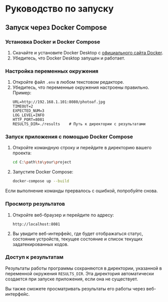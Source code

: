 # Руководство по запуску

## Запуск через Docker Compose

### Установка Docker и Docker Compose

1. Скачайте и установите Docker Desktop с [официального сайта Docker](https://www.docker.com/products/docker-desktop).
2. Убедитесь, что Docker Desktop запущен и работает.

### Настройка переменных окружения

1. Откройте файл `.env` в любом текстовом редакторе.
2. Убедитесь, что переменные окружения настроены правильно. Пример:
    ```dotenv
    URL=http://192.168.1.101:8080/photoaf.jpg
    TIMEOUT=2
    EXPECTED_NUM=3
    LOG_LEVEL=INFO
    HTTP_PORT=8081
    RESULTS_DIR=./results    # Путь к директории с результатами
    ```

### Запуск приложения с помощью Docker Compose

1. Откройте командную строку и перейдите в директорию вашего проекта:
    ```sh
    cd C:\path\to\your\project
    ```
2. Запустите Docker Compose:
    ```sh
    docker-compose up --build
    ```
Если выполнение команды прервалось с ошибкой, попробуйте снова.
### Просмотр результатов

1. Откройте веб-браузер и перейдите по адресу:
    ```
    http://localhost:8081
    ```
2. Вы увидите веб-интерфейс, где будет отображаться статус, состояние устройств, текущее состояние и список текущих задатекированных кодов.

### Доступ к результатам

Результаты работы программы сохраняются в директории, указанной в переменной окружения `RESULTS_DIR`. Эта директория автоматически создается при запуске приложения, если она не существует.

Вы также сможете просматривать результаты его работы через веб-интерфейс.
